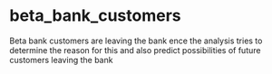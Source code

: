 # beta_bank_customers
Beta bank customers are leaving the bank ence the analysis tries to determine the reason for this and also predict possibilities of future customers leaving the bank
